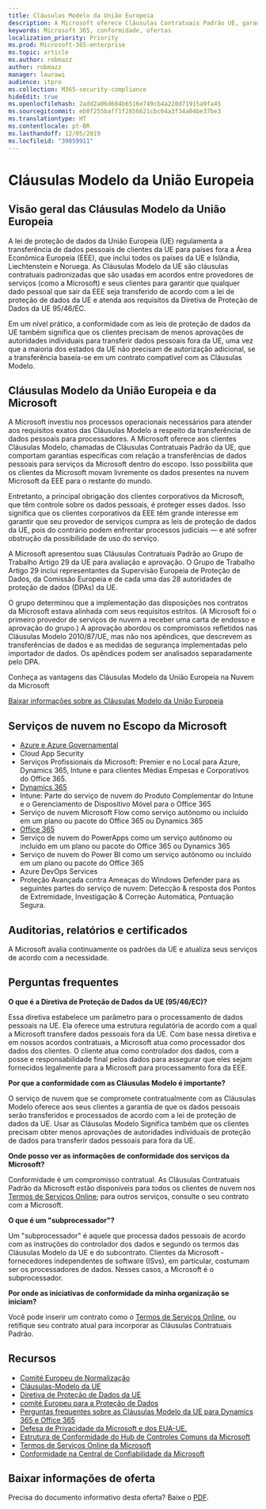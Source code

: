 ```yaml
---
title: Cláusulas Modelo da União Europeia
description: A Microsoft oferece Cláusulas Contratuais Padrão UE, garantias para transferências de dados pessoais.
keywords: Microsoft 365, conformidade, ofertas
localization_priority: Priority
ms.prod: Microsoft-365-enterprise
ms.topic: article
ms.author: robmazz
author: robmazz
manager: laurawi
audience: itpro
ms.collection: M365-security-compliance
hideEdit: true
ms.openlocfilehash: 2add2a06d684b6516e749cb4a220d71915a9fa45
ms.sourcegitcommit: eb0f255baff1f2856621cbc64a3f34a04be37be3
ms.translationtype: HT
ms.contentlocale: pt-BR
ms.lasthandoff: 12/05/2019
ms.locfileid: "39859911"
---
```

# <a name="european-union-model-clauses"></a>Cláusulas Modelo da União Europeia

## <a name="european-union-model-clauses-overview"></a>Visão geral das Cláusulas Modelo da União Europeia

A lei de proteção de dados da União Europeia (UE) regulamenta a transferência de dados pessoais de clientes da UE para países fora a Área Econômica Europeia (EEE), que inclui todos os países da UE e Islândia, Liechtenstein e Noruega. As Cláusulas Modelo da UE são cláusulas contratuais padronizadas que são usadas em acordos entre provedores de serviços (como a Microsoft) e seus clientes para garantir que qualquer dado pessoal que sair da EEE seja transferido de acordo com a lei de proteção de dados da UE e atenda aos requisitos da Diretiva de Proteção de Dados da UE 95/46/EC.

Em um nível prático, a conformidade com as leis de proteção de dados da UE também significa que os clientes precisam de menos aprovações de autoridades individuais para transferir dados pessoais fora da UE, uma vez que a maioria dos estados da UE não precisam de autorização adicional, se a transferência baseia-se em um contrato compatível com as Cláusulas Modelo.

## <a name="microsoft-and-european-union-model-clauses"></a>Cláusulas Modelo da União Europeia e da Microsoft

A Microsoft investiu nos processos operacionais necessários para atender aos requisitos exatos das Cláusulas Modelo a respeito da transferência de dados pessoais para processadores. A Microsoft oferece aos clientes Cláusulas Modelo, chamadas de Cláusulas Contratuais Padrão da UE, que comportam garantias específicas com relação a transferências de dados pessoais para serviços da Microsoft dentro do escopo. Isso possibilita que os clientes da Microsoft movam livremente os dados presentes na nuvem Microsoft da EEE para o restante do mundo.

Entretanto, a principal obrigação dos clientes corporativos da Microsoft, que têm controle sobre os dados pessoais, é proteger esses dados. Isso significa que os clientes corporativos da EEE têm grande interesse em garantir que seu provedor de serviços cumpra as leis de proteção de dados da UE, pois do contrário podem enfrentar processos judiciais — e até sofrer obstrução da possibilidade de uso do serviço.

A Microsoft apresentou suas Cláusulas Contratuais Padrão ao Grupo de Trabalho Artigo 29 da UE para avaliação e aprovação. O Grupo de Trabalho Artigo 29 inclui representantes da Supervisão Europeia de Proteção de Dados, da Comissão Europeia e de cada uma das 28 autoridades de proteção de dados (DPAs) da UE.

O grupo determinou que a implementação das disposições nos contratos da Microsoft estava alinhada com seus requisitos estritos. (A Microsoft foi o primeiro provedor de serviços de nuvem a receber uma carta de endosso e aprovação do grupo.) A aprovação abordou os compromissos refletidos nas Cláusulas Modelo 2010/87/UE, mas não nos apêndices, que descrevem as transferências de dados e as medidas de segurança implementadas pelo importador de dados. Os apêndices podem ser analisados separadamente pelo DPA.

Conheça as vantagens das Cláusulas Modelo da União Europeia na Nuvem da Microsoft

[Baixar informações sobre as Cláusulas Modelo da União Europeia](https://aka.ms/eu-model-backgrounder)

## <a name="microsoft-in-scope-cloud-services"></a>Serviços de nuvem no Escopo da Microsoft 

- [Azure e Azure Governamental](https://aka.ms/AzureCompliance)
- Cloud App Security
- Serviços Profissionais da Microsoft: Premier e no Local para Azure, Dynamics 365, Intune e para clientes Médias Empesas e Corporativos do Office 365.
- [Dynamics 365](https://aka.ms/d365-compliance-list)
- Intune: Parte do serviço de nuvem do Produto Complementar do Intune e o Gerenciamento de Dispositivo Móvel para o Office 365
- Serviço de nuvem Microsoft Flow como serviço autônomo ou incluído em um plano ou pacote do Office 365 ou Dynamics 365
- [Office 365](https://go.microsoft.com/fwlink/p/?LinkID=2077751)
- Serviço de nuvem do PowerApps como um serviço autônomo ou incluído em um plano ou pacote do Office 365 ou Dynamics 365
- Serviço de nuvem do Power BI como um serviço autônomo ou incluído em um plano ou pacote do Office 365
- Azure DevOps Services
- Proteção Avançada contra Ameaças do Windows Defender para as seguintes partes do serviço de nuvem: Detecção & resposta dos Pontos de Extremidade, Investigação & Correção Automática, Pontuação Segura.

## <a name="audits-reports-and-certificates"></a>Auditorias, relatórios e certificados

A Microsoft avalia continuamente os padrões da UE e atualiza seus serviços de acordo com a necessidade.

## <a name="frequently-asked-questions"></a>Perguntas frequentes

**O que é a Diretiva de Proteção de Dados da UE (95/46/EC)?**

Essa diretiva estabelece um parâmetro para o processamento de dados pessoais na UE. Ela oferece uma estrutura regulatória de acordo com a qual a Microsoft transfere dados pessoais fora da UE. Com base nessa diretiva e em nossos acordos contratuais, a Microsoft atua como processador dos dados dos clientes. O cliente atua como controlador dos dados, com a posse e responsabilidade final pelos dados para assegurar que eles sejam fornecidos legalmente para a Microsoft para processamento fora da EEE.

**Por que a conformidade com as Cláusulas Modelo é importante?**

O serviço de nuvem que se compromete contratualmente com as Cláusulas Modelo oferece aos seus clientes a garantia de que os dados pessoais serão transferidos e processados de acordo com a lei de proteção de dados da UE. Usar as Cláusulas Modelo Significa também que os clientes precisam obter menos aprovações de autoridades individuais de proteção de dados para transferir dados pessoais para fora da UE.

**Onde posso ver as informações de conformidade dos serviços da Microsoft?**

Conformidade é um compromisso contratual. As Cláusulas Contratuais Padrão da Microsoft estão disponíveis para todos os clientes de nuvem nos [Termos de Serviços Online](https://aka.ms/Online-Services-Terms); para outros serviços, consulte o seu contrato com a Microsoft.

**O que é um "subprocessador"?**

Um "subprocessador" é aquele que processa dados pessoais de acordo com as instruções do controlador dos dados e segundo os termos das Cláusulas Modelo da UE e do subcontrato. Clientes da Microsoft - fornecedores independentes de software (ISvs), em particular, costumam ser os processadores de dados. Nesses casos, a Microsoft é o subprocessador.

**Por onde as iniciativas de conformidade da minha organização se iniciam?**

Você pode inserir um contrato como o [Termos de Serviços Online](https://aka.ms/Online-Services-Terms), ou retifique seu contrato atual para incorporar as Cláusulas Contratuais Padrão.

## <a name="resources"></a>Recursos

- [Comité Europeu de Normalização](https://eur-lex.europa.eu/)
- [Cláusulas-Modelo da UE](https://aka.ms/EU-model_clauses)
- [Diretiva de Proteção de Dados da UE](https://aka.ms/EU-DPD)
- [comité Europeu para a Proteção de Dados](https://edpb.europa.eu/)
- [Perguntas frequentes sobre as Cláusulas Modelo da UE para Dynamics 365 e Office 365](https://products.office.com/business/office-365-trust-center-eu-model-clauses-faq)
- [Defesa de Privacidade da Microsoft e dos EUA-UE.](https://go.microsoft.com/fwlink/p/?linkid=2099701)
- [Estrutura de Conformidade do Hub de Controles Comuns da Microsoft](https://www.microsoft.com/trustcenter/common-controls-hub)
- [Termos de Serviços Online da Microsoft](https://aka.ms/Online-Services-Terms)
- [Conformidade na Central de Confiabilidade da Microsoft](https://www.microsoft.com/trust-center/compliance/compliance-overview)

## <a name="download-the-offering-backgrounder"></a>Baixar informações de oferta

Precisa do documento informativo desta oferta? Baixe o [PDF](https://download.microsoft.com/download/E/5/F/E5FA8D11-07A4-4496-82B3-0BCFABAA2FB7/EU_Model_Clauses_Compliance_Backgrounder.pdf).
